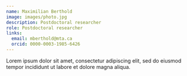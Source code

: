 ```yaml
---
name: Maximilian Berthold
image: images/photo.jpg
description: Postdoctoral researcher
role: Postdoctoral researcher
links:
  email: mberthold@mta.ca
  orcid: 0000-0003-1985-6426
---
```


Lorem ipsum dolor sit amet, consectetur adipiscing elit, sed do eiusmod tempor incididunt ut labore et dolore magna aliqua.
